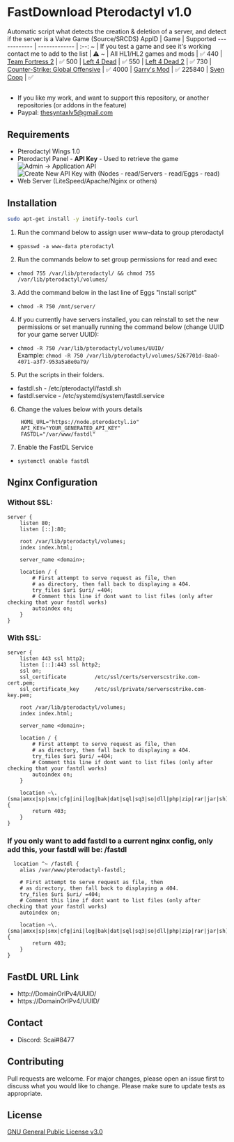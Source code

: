 # FastDownload Pterodactyl v1.0
Automatic script what detects the creation & deletion of a server, and detect if the server is a Valve Game (Source/SRCDS)
AppID | Game | Supported
------------ | ------------- | :--:
~ | If you test a game and see it's working contact me to add to the list | ⚠️
~ | All HL1/HL2 games and mods | ✅ 
440 | [Team Fortress 2](http://store.steampowered.com/app/440/) | ✅ 
500 | [Left 4 Dead](http://store.steampowered.com/app/500/) | ✅ 
550 | [Left 4 Dead 2](http://store.steampowered.com/app/550/) | ✅ 
730 | [Counter-Strike: Global Offensive](http://store.steampowered.com/app/730/) | ✅ 
4000 | [Garry's Mod](http://store.steampowered.com/app/4000/) | ✅ 
225840 | [Sven Coop](http://store.steampowered.com/app/225840/) | ✅

## 
* If you like my work, and want to support this repository, or another repositories (or addons in the feature)
* Paypal: thesyntaxlv5@gmail.com

## Requirements
* Pterodactyl Wings 1.0
* Pterodactyl Panel - __API Key__ - Used to retrieve the game
![Admin -> Application API](https://media.discordapp.net/attachments/771623753536110602/781149554044960768/unknown.png?width=1442&height=456)
![Create New API Key with (Nodes - read/Servers - read/Eggs - read)](https://media.discordapp.net/attachments/771623753536110602/781150522576994304/unknown.png?width=1442&height=456)
* Web Server (LiteSpeed/Apache/Nginx or others)

## Installation

```bash
sudo apt-get install -y inotify-tools curl
```

1. Run the command below to assign user www-data to group pterodactyl
  * ``` gpasswd -a www-data pterodactyl ```
2. Run the commands below to set group permissions for read and exec
  * ``` chmod 755 /var/lib/pterodactyl/ && chmod 755 /var/lib/pterodactyl/volumes/ ```
3. Add the command below in the last line of Eggs "Install script"
  * ``` chmod -R 750 /mnt/server/ ```
4. If you currently have servers installed, you can reinstall to set the new permissions or set manually running the command below (change UUID for your game server UUID):
  * ``` chmod -R 750 /var/lib/pterodactyl/volumes/UUID/ ```
   <br>Example: ``` chmod -R 750 /var/lib/pterodactyl/volumes/5267701d-8aa0-4071-a3f7-953a5a8e0a79/ ```
5. Put the scripts in their folders.
  * fastdl.sh - /etc/pterodactyl/fastdl.sh
  * fastdl.service - /etc/systemd/system/fastdl.service
6. Change the values below with yours details
   ```#!/bin/bash
    HOME_URL="https://node.pterodactyl.io" 
    API_KEY="YOUR_GENERATED_API_KEY"
    FASTDL="/var/www/fastdl" 
7. Enable the FastDL Service
  * ```systemctl enable fastdl```

## Nginx Configuration

### Without SSL:
```
server {
    listen 80;
    listen [::]:80;

	root /var/lib/pterodactyl/volumes;
	index index.html;

	server_name <domain>;

	location / {
		# First attempt to serve request as file, then
		# as directory, then fall back to displaying a 404.
		try_files $uri $uri/ =404;
		# Comment this line if dont want to list files (only after checking that your fastdl works)
		autoindex on;
	}
}
```
### With SSL:
```
server {
    listen 443 ssl http2;
    listen [::]:443 ssl http2;
    ssl on;
    ssl_certificate         /etc/ssl/certs/serverscstrike.com-cert.pem;
    ssl_certificate_key     /etc/ssl/private/serverscstrike.com-key.pem;

	root /var/lib/pterodactyl/volumes;
	index index.html;

	server_name <domain>;

	location / {
		# First attempt to serve request as file, then
		# as directory, then fall back to displaying a 404.
		try_files $uri $uri/ =404;
		# Comment this line if dont want to list files (only after checking that your fastdl works)
		autoindex on;
	}

	location ~\.(sma|amxx|sp|smx|cfg|ini|log|bak|dat|sql|sq3|so|dll|php|zip|rar|jar|sh)$ {
		return 403;
	}
}
```
### If you only want to add fastdl to a current nginx config, only add this, your fastdl will be: <domain>/fastdl 
```
  location ^~ /fastdl {
	alias /var/www/pterodactyl-fastdl;

	# First attempt to serve request as file, then
	# as directory, then fall back to displaying a 404.
	try_files $uri $uri/ =404;
	# Comment this line if dont want to list files (only after checking that your fastdl works)
	autoindex on;

	location ~\.(sma|amxx|sp|smx|cfg|ini|log|bak|dat|sql|sq3|so|dll|php|zip|rar|jar|sh)$ {
		return 403;
	}
}
```
## FastDL URL Link
* http://DomainOrIPv4/UUID/
* https://DomainOrIPv4/UUID/

## Contact
* Discord: Scai#8477

## Contributing
Pull requests are welcome. For major changes, please open an issue first to discuss what you would like to change.
Please make sure to update tests as appropriate.

## License
[GNU General Public License v3.0](https://choosealicense.com/licenses/gpl-3.0/)
